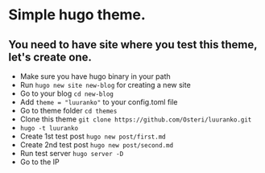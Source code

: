 # Simple hugo theme.

## You need to have site where you test this theme, let's create one.

- Make sure you have hugo binary in your path
- Run `hugo new site new-blog` for creating a new site
- Go to your blog `cd new-blog`
- Add `theme = "luuranko"` to your config.toml file
- Go to theme folder `cd themes`
- Clone this theme `git clone https://github.com/Osteri/luuranko.git`
- `hugo -t luuranko`
- Create 1st test post `hugo new post/first.md`
- Create 2nd test post `hugo new post/second.md`
- Run test server `hugo server -D`
- Go to the IP
